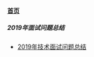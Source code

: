 
#### [首页](?file=首页 "返回首页")

##### 2019年面试问题总结
- [2019年技术面试问题总结](?file=001-2019年面试问题总结/001-2019年技术面试问题总结 "2019年技术面试问题总结")
